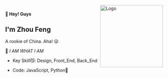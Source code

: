<img src="http://images.dorc.top/blog/blog-logo-github.jpg" alt="Logo" align="right" height="200">

#### 👋 Hey! Guys

## I'm Zhou Feng

A rookie of China. Aha! 😜

💨 _I AM WHAT I AM_

-   Key Skill😼:  Design, Front_End, Back_End

-   Code: JavaScript, Python🙈
